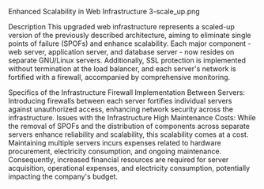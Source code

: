 Enhanced Scalability in Web Infrastructure
3-scale_up.png

Description
This upgraded web infrastructure represents a scaled-up version of the previously described architecture, aiming to eliminate single points of failure (SPOFs) and enhance scalability. Each major component - web server, application server, and database server - now resides on separate GNU/Linux servers. Additionally, SSL protection is implemented without termination at the load balancer, and each server's network is fortified with a firewall, accompanied by comprehensive monitoring.

Specifics of the Infrastructure
Firewall Implementation Between Servers: Introducing firewalls between each server fortifies individual servers against unauthorized access, enhancing network security across the infrastructure.
Issues with the Infrastructure
High Maintenance Costs: While the removal of SPOFs and the distribution of components across separate servers enhance reliability and scalability, this scalability comes at a cost. Maintaining multiple servers incurs expenses related to hardware procurement, electricity consumption, and ongoing maintenance. Consequently, increased financial resources are required for server acquisition, operational expenses, and electricity consumption, potentially impacting the company's budget.